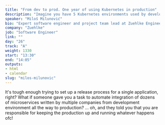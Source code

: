 ```yaml
---
title: "From dev to prod. One year of using Kubernetes in production"
description: "Imagine you have 5 Kubernetes environments used by developers from multiple companies and users alike."
speaker: "Miloš Milunović"
bio: "Expert software engineer and project team lead at Zuehlke Engineering located in Belgrade. As a developer spent last 3 years developing IoT and cloud solutions hosted on Azure."
company: "Zuehlke"
job: "Software Engineer"
link: ""
day: "26"
track: "A"
weight: 1330
start: "13:30"
end: "14:05"
outputs:
- html
- calendar
slug: "milos-milunovic"
---
```


It's tough enough trying to set up a release process for a single application, right?  What if someone gave you a task to automate integration of dozens of microservices written by multiple companies from development environment all the way to production?  ... oh, and they told you that you are responsible for keeping the production up and running whatever happens ofc!

<!--
Imagine you have 5 Kubernetes environments used by developers from multiple companies and users alike.
How would you handle releases? How to aggregate logs? Which monitoring tools to use and how to setup your monitoring? How to give access to developers to debug their applications without endangering security? How to manage configurations of different environments without much added complexity? How to be invisible for users and developers but still satisfy both user groups of your environments? How to do security and QA?
In this talk I will share some of the knowledge and experiences we have acquired while running Kubernetes in production.
Topics that will be covered:
Release management with Helm, logging with EFK stack, monitoring setup, tracing guidelines and tools, security scans, cluster backups and restore procedures, managing databases within your cluster ...
-->